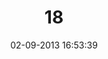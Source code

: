 ---
layout: post
title:  "18"
date: 02-09-2013 16:53:39
categories: jekyll update
language: 'en'
image: 018.png
---